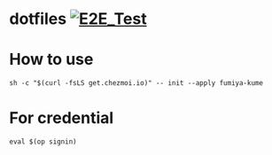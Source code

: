 # dotfiles [![E2E_Test](https://github.com/fumiya-kume/dotfiles/actions/workflows/e2e_test.yml/badge.svg)](https://github.com/fumiya-kume/dotfiles/actions/workflows/e2e_test.yml)

# How to use 

```
sh -c "$(curl -fsLS get.chezmoi.io)" -- init --apply fumiya-kume
```

# For credential

```
eval $(op signin)
```

